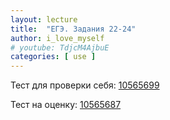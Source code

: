 ```yaml
---
layout: lecture
title:  "ЕГЭ. Задания 22-24"
author: i_love_myself
# youtube: TdjcM4AjbuE
categories: [ use ]
---
```


Тест для проверки себя: [10565699](https://inf-ege.sdamgia.ru/test_editor?id=10565699)

Тест на оценку: [10565687](https://inf-ege.sdamgia.ru/test?id=10565687)
